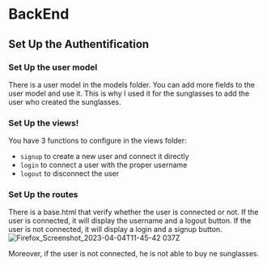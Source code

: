 # BackEnd

## Set Up the Authentification

### Set Up the user model
There is a user model in the models folder. You can add more fields to the user model and use it.
This is why I used it for the sunglasses to add the user who created the sunglasses.

### Set Up the views!

You have 3 functions to configure in the views folder:
- `signup` to create a new user and connect it directly
- `login` to connect a user with the proper username
- `logout` to disconnect the user

### Set Up the routes
There is a base.html that verify whether the user is connected or not. If the user is connected, it will display the username and a logout button. If the user is not connected, it will display a login and a signup button.
![Firefox_Screenshot_2023-04-04T11-45-42 037Z](image/image1.png)

Moreover, if the user is not connected, he is not able to buy ne sunglasses.
